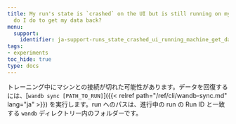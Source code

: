 ```yaml
---
title: My run's state is `crashed` on the UI but is still running on my machine. What
  do I do to get my data back?
menu:
  support:
    identifier: ja-support-runs_state_crashed_ui_running_machine_get_data
tags:
- experiments
toc_hide: true
type: docs
---
```


トレーニング中にマシンとの接続が切れた可能性があります。データを回復するには、[`wandb sync [PATH_TO_RUN]`]({{< relref path="/ref/cli/wandb-sync.md" lang="ja" >}}) を実行します。run へのパスは、進行中の run の Run ID と一致する `wandb` ディレクトリー内のフォルダーです。